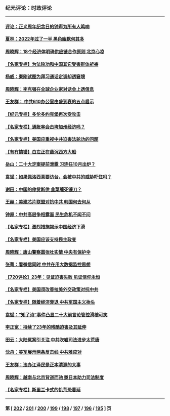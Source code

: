 ### 纪元评论：时政评论
---
#### [评论：正义周年纪念日的钟声为所有人鸣响](../../pages/nsc1025/n13787109.md) 
#### [夏林：2022年过了一半 黑色幽默何其多](../../pages/nsc1025/n13786449.md) 
#### [周晓辉：18个经济体明确供应链合作原则  北京心凉](../../pages/nsc1025/n13787301.md) 
#### [【名家专栏】为法轮功和中国其它受害群体祈祷](../../pages/nsc1025/n13787107.md) 
#### [杨威：秦刚试图为拜习通话定调却透窘境](../../pages/nsc1025/n13786647.md) 
#### [周晓辉：李克强在全球企业家对话会上透信息](../../pages/nsc1025/n13786362.md) 
#### [王友群： 中共610办公室由盛到衰的五点启示](../../pages/nsc1025/n13786393.md) 
#### [【纪元专栏】多伦多约克堡再次受攻击](../../pages/nsc1025/n13786494.md) 
#### [【名家专栏】通胀率会击垮加州经济吗？](../../pages/nsc1025/n13785455.md) 
#### [【名家专栏】美国应重视中共迫害法轮功的问题](../../pages/nsc1025/n13785713.md) 
#### [【有冇搞错】白左正在凿沉西方大船](../../pages/nsc1025/n13785967.md) 
#### [岳山：二十大定案提前泄露 习连任10月出炉？](../../pages/nsc1025/n13785976.md) 
#### [袁斌：如果佩洛西真要访台，会被中共的威胁吓住吗？](../../pages/nsc1025/n13785943.md) 
#### [谢田：中国的停贷断供 韭菜缠死镰刀？](../../pages/nsc1025/n13785909.md) 
#### [王赫：美建芯片联盟对抗中共 韩国何去何从](../../pages/nsc1025/n13785863.md) 
#### [钟原：中共高层争相露面 民生危机不闻不问](../../pages/nsc1025/n13785754.md) 
#### [【名家专栏】激烈措施揭示中国经济下滑](../../pages/nsc1025/n13785386.md) 
#### [【名家专栏】美国应该支持民主政变](../../pages/nsc1025/n13785402.md) 
#### [周晓辉：唐山警察嚣张吐实情 中央有保护伞](../../pages/nsc1025/n13785497.md) 
#### [张菁：看微信同时 中共在用大数据监控思想](../../pages/nsc1025/n13785396.md) 
#### [【720评论】23年：见证迫害失败 见证信仰永恒](../../pages/nsc1025/n13785353.md) 
#### [【名家专栏】美国须改善拉美外交政策对抗中共](../../pages/nsc1025/n13784514.md) 
#### [【名家专栏】随着经济衰退 中共军国主义抬头](../../pages/nsc1025/n13784513.md) 
#### [袁斌：“知了诗”事件凸显二十大前言论管控滑稽可笑](../../pages/nsc1025/n13784326.md) 
#### [李正宽：持续了23年的残酷迫害及其延伸](../../pages/nsc1025/n13784258.md) 
#### [田云：大陆冤案引关注 中共吹嘘司法进步太荒唐](../../pages/nsc1025/n13784132.md) 
#### [沈舟：美军展示两条反击线 中共难应对](../../pages/nsc1025/n13784135.md) 
#### [王友群：法办江泽民是正本清源的大事](../../pages/nsc1025/n13783968.md) 
#### [周晓辉：越南与北京背道而驰 邀日本助力司法制度](../../pages/nsc1025/n13783965.md) 
#### [【名家专栏】斯里兰卡式的饥荒恐蔓延](../../pages/nsc1025/n13783668.md) 

---
#### 第 [ [202](./202.md) / [201](./201.md) / [200](./200.md) / [199](./199.md) / [198](./198.md) / [197](./197.md) / [196](./196.md) / [195](./195.md) ] 页
